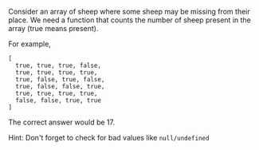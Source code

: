 Consider an array of sheep where some sheep may be missing from their place. We need a function that counts the number of sheep present in the array (true means present).

For example,

```
[
  true, true, true, false,
  true, true, true, true,
  true, false, true, false,
  true, false, false, true,
  true, true, true, true,
  false, false, true, true
]
```

The correct answer would be 17.

Hint: Don't forget to check for bad values like `null/undefined`
